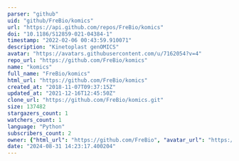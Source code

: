 ```yaml
---
parser: "github"
uid: "github/FreBio/komics"
url: "https://api.github.com/repos/FreBio/komics"
doi: "10.1186/S12859-021-04384-1"
timestamp: "2022-02-06 00:43:59.910071"
description: "Kinetoplast genOMICS"
avatar: "https://avatars.githubusercontent.com/u/7162054?v=4"
repo_url: "https://github.com/FreBio/komics"
name: "komics"
full_name: "FreBio/komics"
html_url: "https://github.com/FreBio/komics"
created_at: "2018-11-07T09:37:15Z"
updated_at: "2021-12-16T12:45:50Z"
clone_url: "https://github.com/FreBio/komics.git"
size: 137482
stargazers_count: 1
watchers_count: 1
language: "Python"
subscribers_count: 2
owner: {"html_url": "https://github.com/FreBio", "avatar_url": "https://avatars.githubusercontent.com/u/7162054?v=4", "login": "FreBio", "type": "User"}
date: "2024-08-31 14:23:17.400204"
---
```

